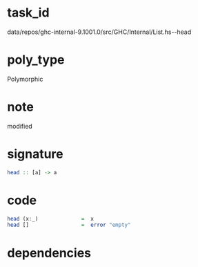 
# task_id
data/repos/ghc-internal-9.1001.0/src/GHC/Internal/List.hs--head

# poly_type
Polymorphic

# note
modified

# signature
```haskell
head :: [a] -> a
```   

# code
```haskell
head (x:_)              =  x
head []                 =  error "empty"
```

# dependencies
